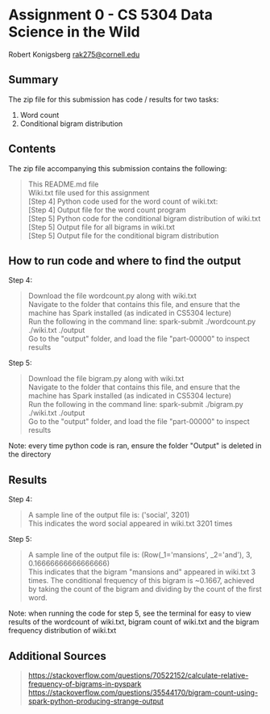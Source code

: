 # Assignment 0 - CS 5304 Data Science in the Wild

Robert Konigsberg
rak275@cornell.edu

## Summary
The zip file for this submission has code / results for two tasks: 
1) Word count 
2) Conditional bigram distribution 

## Contents
The zip file accompanying this submission contains the following: <br />
> This README.md file <br />
> Wiki.txt file used for this assignment <br />
> [Step 4] Python code used for the word count of wiki.txt: <br />
> [Step 4] Output file for the word count program <br />
> [Step 5] Python code for the conditional bigram distribution of wiki.txt <br />
> [Step 5] Output file for all bigrams in wiki.txt <br />
> [Step 5] Output file for the conditional bigram distribution <br />

## How to run code and where to find the output
Step 4:
> Download the file wordcount.py along with wiki.txt <br />
> Navigate to the folder that contains this file, and ensure that the machine has Spark installed (as indicated in CS5304 lecture) <br />
> Run the following in the command line: spark-submit ./wordcount.py ./wiki.txt ./output<br />
> Go to the "output" folder, and load the file "part-00000" to inspect results<br />

Step 5: 
> Download the file bigram.py along with wiki.txt <br />
> Navigate to the folder that contains this file, and ensure that the machine has Spark installed (as indicated in CS5304 lecture) <br />
> Run the following in the command line: spark-submit ./bigram.py ./wiki.txt ./output <br />
> Go to the "output" folder, and load the file "part-00000" to inspect results <br />

Note: every time python code is ran, ensure the folder "Output" is deleted in the directory 

## Results
Step 4: 
> A sample line of the output file is: ('social', 3201) <br />
> This indicates the word social appeared in wiki.txt 3201 times <br />

Step 5: 
> A sample line of the output file is: (Row(_1='mansions', _2='and'), 3, 0.16666666666666666) <br />
> This indicates that the bigram "mansions and" appeared in wiki.txt 3 times. The conditional frequency of this bigram is ~0.1667, achieved by taking the count of the bigram and dividing by the count of the first word. <br />

Note: when running the code for step 5, see the terminal for easy to view results of the wordcount of wiki.txt, bigram count of wiki.txt and the bigram frequency distribution of wiki.txt <br />

## Additional Sources
> https://stackoverflow.com/questions/70522152/calculate-relative-frequency-of-bigrams-in-pyspark
> https://stackoverflow.com/questions/35544170/bigram-count-using-spark-python-producing-strange-output
